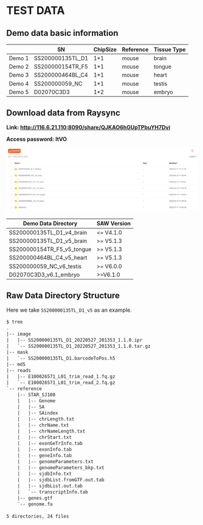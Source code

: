 # TEST DATA
##  Demo data basic information

|  | SN | ChipSize | Reference | Tissue Type |
| ----------- | ----------- | ----------- | ----------- | ----------- |
| Demo 1 | SS200000135TL_D1 | 1\*1 | mouse | brain |
| Demo 2 | SS200000154TR_F5 | 1\*1 | mouse | tongue |
| Demo 3 | SS200000464BL_C4 | 1\*1 | mouse | heart |
| Demo 4 | SS200000059_NC | 1\*1 | mouse | testis |
| Demo 5 | D02070C3D3 | 1\*2 | mouse | embryo |

##  Download data from Raysync
**Link: http://116.6.21.110:8090/share/QJKAO6hGUpTPbuYH7Dvi**

**Access password: ltVO**

![demo_data.png](demo_data.png)

| Demo Data Directory | SAW Version |
| ----------- | ----------- |
| SS200000135TL_D1_v4_brain | <= V4.1.0  |
| SS200000135TL_D1_v5_brain | >= V5.1.3 |
| SS200000154TR_F5_v5_tongue | >= V5.1.3 |
| SS200000464BL_C4_v5_heart | >= V5.1.3 |
| SS200000059_NC_v6_testis | >= V6.0.0 |
| D02070C3D3_v6.1_embryo | >=V6.1.0 |


## Raw Data Directory Structure
Here we take `SS200000135TL_D1_v5` as an example. 
```
$ tree
.
|-- image
|   |-- SS200000135TL_D1_20220527_201353_1.1.0.ipr
|   `-- SS200000135TL_D1_20220527_201353_1.1.0.tar.gz
|-- mask
|   `-- SS200000135TL_D1.barcodeToPos.h5
|-- md5
|-- reads
|   |-- E100026571_L01_trim_read_1.fq.gz
|   `-- E100026571_L01_trim_read_2.fq.gz
`-- reference
    |-- STAR_SJ100
    |   |-- Genome
    |   |-- SA
    |   |-- SAindex
    |   |-- chrLength.txt
    |   |-- chrName.txt
    |   |-- chrNameLength.txt
    |   |-- chrStart.txt
    |   |-- exonGeTrInfo.tab
    |   |-- exonInfo.tab
    |   |-- geneInfo.tab
    |   |-- genomeParameters.txt
    |   |-- genomeParameters_bkp.txt
    |   |-- sjdbInfo.txt
    |   |-- sjdbList.fromGTF.out.tab
    |   |-- sjdbList.out.tab
    |   `-- transcriptInfo.tab
    |-- genes.gtf
    `-- genome.fa

5 directories, 24 files
```
